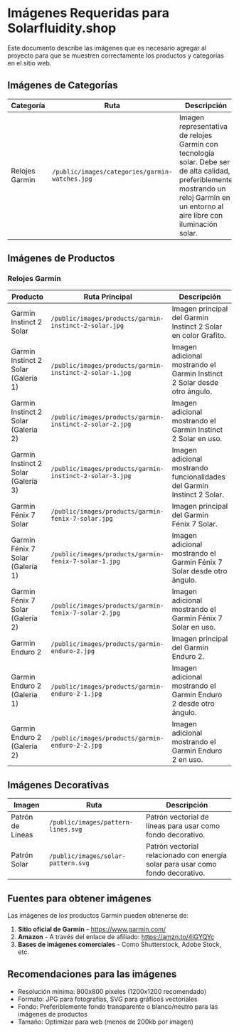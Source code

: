 # Imágenes Requeridas para Solarfluidity.shop

Este documento describe las imágenes que es necesario agregar al proyecto para que se muestren correctamente los productos y categorías en el sitio web.

## Imágenes de Categorías

| Categoría | Ruta | Descripción |
|-----------|------|-------------|
| Relojes Garmin | `/public/images/categories/garmin-watches.jpg` | Imagen representativa de relojes Garmin con tecnología solar. Debe ser de alta calidad, preferiblemente mostrando un reloj Garmin en un entorno al aire libre con iluminación solar. |

## Imágenes de Productos

### Relojes Garmin

| Producto | Ruta Principal | Descripción |
|----------|----------------|-------------|
| Garmin Instinct 2 Solar | `/public/images/products/garmin-instinct-2-solar.jpg` | Imagen principal del Garmin Instinct 2 Solar en color Grafito. |
| Garmin Instinct 2 Solar (Galería 1) | `/public/images/products/garmin-instinct-2-solar-1.jpg` | Imagen adicional mostrando el Garmin Instinct 2 Solar desde otro ángulo. |
| Garmin Instinct 2 Solar (Galería 2) | `/public/images/products/garmin-instinct-2-solar-2.jpg` | Imagen adicional mostrando el Garmin Instinct 2 Solar en uso. |
| Garmin Instinct 2 Solar (Galería 3) | `/public/images/products/garmin-instinct-2-solar-3.jpg` | Imagen adicional mostrando funcionalidades del Garmin Instinct 2 Solar. |
| Garmin Fénix 7 Solar | `/public/images/products/garmin-fenix-7-solar.jpg` | Imagen principal del Garmin Fénix 7 Solar. |
| Garmin Fénix 7 Solar (Galería 1) | `/public/images/products/garmin-fenix-7-solar-1.jpg` | Imagen adicional mostrando el Garmin Fénix 7 Solar desde otro ángulo. |
| Garmin Fénix 7 Solar (Galería 2) | `/public/images/products/garmin-fenix-7-solar-2.jpg` | Imagen adicional mostrando el Garmin Fénix 7 Solar en uso. |
| Garmin Enduro 2 | `/public/images/products/garmin-enduro-2.jpg` | Imagen principal del Garmin Enduro 2. |
| Garmin Enduro 2 (Galería 1) | `/public/images/products/garmin-enduro-2-1.jpg` | Imagen adicional mostrando el Garmin Enduro 2 desde otro ángulo. |
| Garmin Enduro 2 (Galería 2) | `/public/images/products/garmin-enduro-2-2.jpg` | Imagen adicional mostrando el Garmin Enduro 2 en uso. |

## Imágenes Decorativas

| Imagen | Ruta | Descripción |
|--------|------|-------------|
| Patrón de Líneas | `/public/images/pattern-lines.svg` | Patrón vectorial de líneas para usar como fondo decorativo. |
| Patrón Solar | `/public/images/solar-pattern.svg` | Patrón vectorial relacionado con energía solar para usar como fondo decorativo. |

## Fuentes para obtener imágenes

Las imágenes de los productos Garmin pueden obtenerse de:

1. **Sitio oficial de Garmin** - https://www.garmin.com/
2. **Amazon** - A través del enlace de afiliado: https://amzn.to/4lGYQYc
3. **Bases de imágenes comerciales** - Como Shutterstock, Adobe Stock, etc.

## Recomendaciones para las imágenes

- Resolución mínima: 800x800 píxeles (1200x1200 recomendado)
- Formato: JPG para fotografías, SVG para gráficos vectoriales
- Fondo: Preferiblemente fondo transparente o blanco/neutro para las imágenes de productos
- Tamaño: Optimizar para web (menos de 200kb por imagen)
